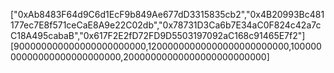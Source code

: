 ["0xAb8483F64d9C6d1EcF9b849Ae677dD3315835cb2","0x4B20993Bc481177ec7E8f571ceCaE8A9e22C02db","0x78731D3Ca6b7E34aC0F824c42a7cC18A495cabaB","0x617F2E2fD72FD9D5503197092aC168c91465E7f2"]
[900000000000000000000000,12000000000000000000000000,10000000000000000000000000,20000000000000000000000000]

